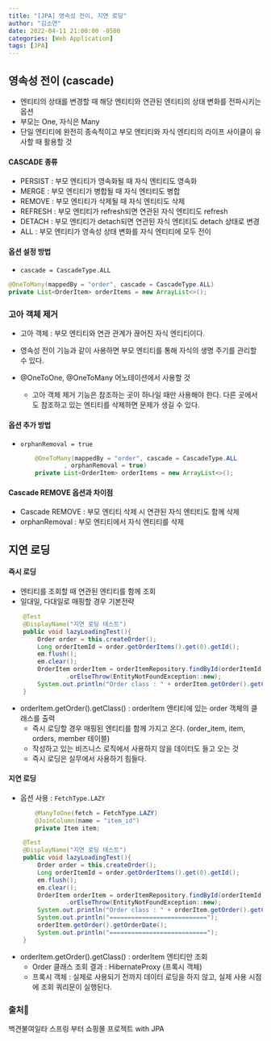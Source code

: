 ```yaml
---
title: "[JPA] 영속성 전이, 지연 로딩"
author: "김소연"
date: 2022-04-11 21:00:00 -0500
categories: [Web Application]
tags: [JPA]
---
```




## 영속성 전이 (cascade)

- 엔티티의 상태를 변경할 때 해당 엔티티와 연관된 엔티티의 상태 변화를 전파시키는 옵션
- 부모는 One, 자식은 Many
- 단일 엔티티에 완전히 종속적이고 부모 엔티티와 자식 엔티티의 라이프 사이클이 유사할 때 활용할 것

#### CASCADE 종류

- PERSIST : 부모 엔티티가 영속화될 때 자식 엔티티도 영속화
- MERGE : 부모 엔티티가 병합될 때 자식 엔티티도 병합
- REMOVE : 부모 엔티티가 삭제될 때 자식 엔티티도 삭제
- REFRESH : 부모 엔티티가 refresh되면 연관된 자식 엔티티도 refresh
- DETACH : 부모 엔티티가 detach되면 연관된 자식 엔티티도 detach 상태로 변경
- ALL : 부모 엔티티가 영속성 상태 변화를 자식 엔티티에 모두 전이

#### 옵션 설정 방법

-  `cascade = CascadeType.ALL`

  ```java
  @OneToMany(mappedBy = "order", cascade = CascadeType.ALL)
  private List<OrderItem> orderItems = new ArrayList<>();
  ```




### 고아 객체 제거

- 고아 객체 : 부모 엔티티와 연관 관계가 끊어진 자식 엔티티이다.

- 영속성 전이 기능과 같이 사용하면 부모 엔티티를 통해 자식의 생명 주기를 관리할 수 있다.

- @OneToOne, @OneToMany 어노테이션에서 사용할 것

  - 고아 객체 제거 기능은 참조하는 곳이 하나일 때만 사용해야 한다. 
    다른 곳에서도 참조하고 있는 엔티티를 삭제하면 문제가 생길 수 있다.


#### 옵션 추가 방법

- `orphanRemoval = true`

  ```java
      @OneToMany(mappedBy = "order", cascade = CascadeType.ALL
              , orphanRemoval = true)
      private List<OrderItem> orderItems = new ArrayList<>();
  ```


#### Cascade REMOVE 옵션과 차이점

- Cascade REMOVE : 부모 엔티티 삭제 시 연관된 자식 엔티티도 함께 삭제
- orphanRemoval : 부모 엔티티에서 자식 엔티티를 삭제



## 지연 로딩

#### 즉시 로딩

- 엔티티를 조회할 때 연관된 엔티티를 함께 조회
- 일대일, 다대일로 매핑할 경우 기본전략

```java
    @Test
    @DisplayName("지연 로딩 테스트")
    public void lazyLoadingTest(){
        Order order = this.createOrder();
        Long orderItemId = order.getOrderItems().get(0).getId();
        em.flush();
        em.clear();
        OrderItem orderItem = orderItemRepository.findById(orderItemId)
                .orElseThrow(EntityNotFoundException::new);
        System.out.println("Order class : " + orderItem.getOrder().getClass());
    }
```

- orderItem.getOrder().getClass() : orderItem 엔티티에 있는 order 객체의 클래스를 출력
  - 즉시 로딩할 경우 매핑된 엔티티를 함께 가지고 온다.  (order_item, item, orders, member 테이블)
  - 작성하고 있는 비즈니스 로직에서 사용하지 않을 데이터도 들고 오는 것
  - 즉시 로딩은 실무에서 사용하기 힘들다.

#### 지연 로딩

- 옵션 사용 : `FetchType.LAZY`

  ```java
      @ManyToOne(fetch = FetchType.LAZY)
      @JoinColumn(name = "item_id")
      private Item item;
  ```



```java
	@Test
    @DisplayName("지연 로딩 테스트")
    public void lazyLoadingTest(){
        Order order = this.createOrder();
        Long orderItemId = order.getOrderItems().get(0).getId();
        em.flush();
        em.clear();
        OrderItem orderItem = orderItemRepository.findById(orderItemId)
                .orElseThrow(EntityNotFoundException::new);
        System.out.println("Order class : " + orderItem.getOrder().getClass());
        System.out.println("===========================");
        orderItem.getOrder().getOrderDate();
        System.out.println("===========================");
    }
```

- orderItem.getOrder().getClass() : orderItem 엔티티만 조회
  - Order 클래스 조회 결과 : HibernateProxy (프록시 객체)
  - 프록시 객체 : 실제로 사용되기 전까지 데이터 로딩을 하지 않고, 실제 사용 시점에 조회 쿼리문이 실행된다.




### 출처📎

백견불여일타 스프링 부터 쇼핑몰 프로젝트 with JPA